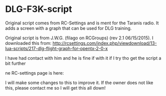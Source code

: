 # DLG-F3K-script
Original script comes from RC-Settings and is ment for the Taranis radio. It adds a screen with a graph that can be used for DLG training.

Original script is from J.W.G.  (filago on RCGroups) (rev 2.1   06/15/2015).
I downloaded this from:
http://rcsettings.com/index.php/viewdownload/13-lua-scripts/217-dlg-flight-graph-for-opentx-2-0-x

I have had contact with him and he is fine if with it if I try tho get the script a bit further

ne RC-settings page is here:

I will make some changes to this to improve it. If the owner does not like this, please contact me so I will get this all down!
